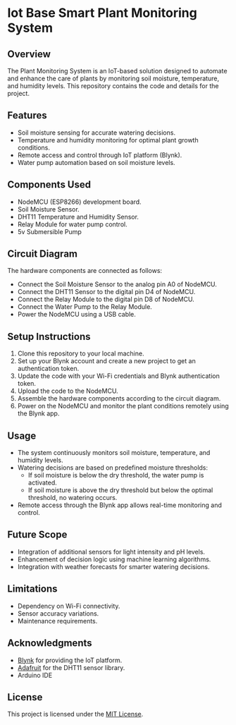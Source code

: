 # Iot Base Smart Plant Monitoring System

## Overview
The Plant Monitoring System is an IoT-based solution designed to automate and enhance the care of plants by monitoring soil moisture, temperature, and humidity levels. This repository contains the code and details for the project.

## Features
- Soil moisture sensing for accurate watering decisions.
- Temperature and humidity monitoring for optimal plant growth conditions.
- Remote access and control through IoT platform (Blynk).
- Water pump automation based on soil moisture levels.

## Components Used
- NodeMCU (ESP8266) development board.
- Soil Moisture Sensor.
- DHT11 Temperature and Humidity Sensor.
- Relay Module for water pump control.
- 5v Submersible Pump

## Circuit Diagram
The hardware components are connected as follows:

- Connect the Soil Moisture Sensor to the analog pin A0 of NodeMCU.
- Connect the DHT11 Sensor to the digital pin D4 of NodeMCU.
- Connect the Relay Module to the digital pin D8 of NodeMCU.
- Connect the Water Pump to the Relay Module.
- Power the NodeMCU using a USB cable.

## Setup Instructions
1. Clone this repository to your local machine.
2. Set up your Blynk account and create a new project to get an authentication token.
3. Update the code with your Wi-Fi credentials and Blynk authentication token.
4. Upload the code to the NodeMCU.
5. Assemble the hardware components according to the circuit diagram.
6. Power on the NodeMCU and monitor the plant conditions remotely using the Blynk app.

## Usage
- The system continuously monitors soil moisture, temperature, and humidity levels.
- Watering decisions are based on predefined moisture thresholds:
  - If soil moisture is below the dry threshold, the water pump is activated.
  - If soil moisture is above the dry threshold but below the optimal threshold, no watering occurs.
- Remote access through the Blynk app allows real-time monitoring and control.

## Future Scope
- Integration of additional sensors for light intensity and pH levels.
- Enhancement of decision logic using machine learning algorithms.
- Integration with weather forecasts for smarter watering decisions.

## Limitations
- Dependency on Wi-Fi connectivity.
- Sensor accuracy variations.
- Maintenance requirements.

## Acknowledgments
- [Blynk](https://blynk.io/) for providing the IoT platform.
- [Adafruit](https://www.adafruit.com/) for the DHT11 sensor library.
- Arduino IDE

## License
This project is licensed under the [MIT License](LICENSE).


